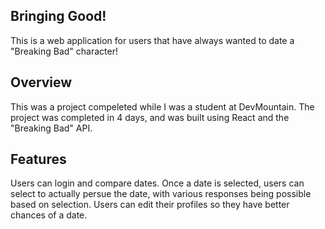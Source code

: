 ## Bringing Good!

This is a web application for users that have always wanted to date a "Breaking Bad" character!

## Overview


This was a project compeleted while I was a student at DevMountain. The project was completed in 4 days, and was built using React and the "Breaking Bad" API. 

## Features

Users can login and compare dates.
Once a date is selected, users can select to actually persue the date, with various responses being possible based on selection. 
Users can edit their profiles so they have better chances of a date.